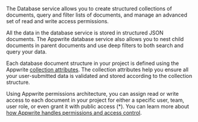 The Database service allows you to create structured collections of documents, query and filter lists of documents, and manage an advanced set of read and write access permissions.

All the data in the database service is stored in structured JSON documents. The Appwrite database service also allows you to nest child documents in parent documents and use deep filters to both search and query your data.

Each database document structure in your project is defined using the Appwrite [collection attributes](/docs/database#attributes). The collection attributes help you ensure all your user-submitted data is validated and stored according to the collection structure.

Using Appwrite permissions architecture, you can assign read or write access to each document in your project for either a specific user, team, user role, or even grant it with public access (*). You can learn more about [how Appwrite handles permissions and access control](/docs/permissions).